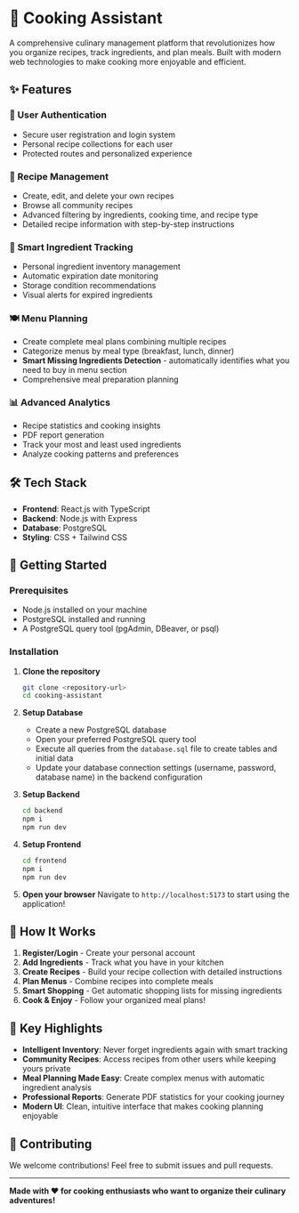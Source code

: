 # 🍳 Cooking Assistant

A comprehensive culinary management platform that revolutionizes how you organize recipes, track ingredients, and plan meals. Built with modern web technologies to make cooking more enjoyable and efficient.

## ✨ Features

### 🔐 User Authentication

- Secure user registration and login system
- Personal recipe collections for each user
- Protected routes and personalized experience

### 📖 Recipe Management

- Create, edit, and delete your own recipes
- Browse all community recipes
- Advanced filtering by ingredients, cooking time, and recipe type
- Detailed recipe information with step-by-step instructions

### 🥬 Smart Ingredient Tracking

- Personal ingredient inventory management
- Automatic expiration date monitoring
- Storage condition recommendations
- Visual alerts for expired ingredients

### 🍽️ Menu Planning

- Create complete meal plans combining multiple recipes
- Categorize menus by meal type (breakfast, lunch, dinner)
- **Smart Missing Ingredients Detection** - automatically identifies what you need to buy in menu section
- Comprehensive meal preparation planning

### 📊 Advanced Analytics

- Recipe statistics and cooking insights
- PDF report generation
- Track your most and least used ingredients
- Analyze cooking patterns and preferences

## 🛠️ Tech Stack

- **Frontend**: React.js with TypeScript
- **Backend**: Node.js with Express
- **Database**: PostgreSQL
- **Styling**: CSS + Tailwind CSS

## 🚀 Getting Started

### Prerequisites

- Node.js installed on your machine
- PostgreSQL installed and running
- A PostgreSQL query tool (pgAdmin, DBeaver, or psql)

### Installation

1. **Clone the repository**

   ```bash
   git clone <repository-url>
   cd cooking-assistant
   ```

2. **Setup Database**

   - Create a new PostgreSQL database
   - Open your preferred PostgreSQL query tool
   - Execute all queries from the `database.sql` file to create tables and initial data
   - Update your database connection settings (username, password, database name) in the backend configuration

3. **Setup Backend**

   ```bash
   cd backend
   npm i
   npm run dev
   ```

4. **Setup Frontend**

   ```bash
   cd frontend
   npm i
   npm run dev
   ```

5. **Open your browser**
   Navigate to `http://localhost:5173` to start using the application!

## 🎯 How It Works

1. **Register/Login** - Create your personal account
2. **Add Ingredients** - Track what you have in your kitchen
3. **Create Recipes** - Build your recipe collection with detailed instructions
4. **Plan Menus** - Combine recipes into complete meals
5. **Smart Shopping** - Get automatic shopping lists for missing ingredients
6. **Cook & Enjoy** - Follow your organized meal plans!

## 🌟 Key Highlights

- **Intelligent Inventory**: Never forget ingredients again with smart tracking
- **Community Recipes**: Access recipes from other users while keeping yours private
- **Meal Planning Made Easy**: Create complex menus with automatic ingredient analysis
- **Professional Reports**: Generate PDF statistics for your cooking journey
- **Modern UI**: Clean, intuitive interface that makes cooking planning enjoyable

## 🤝 Contributing

We welcome contributions! Feel free to submit issues and pull requests.

---

**Made with ❤️ for cooking enthusiasts who want to organize their culinary adventures!**
